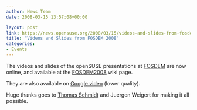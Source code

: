 ```yaml
---
author: News Team
date: 2008-03-15 13:57:08+00:00

layout: post
link: https://news.opensuse.org/2008/03/15/videos-and-slides-from-fosdem-2008/
title: "Videos and Slides from FOSDEM 2008"
categories:
- Events
---
```

The videos and slides of the openSUSE presentations at [FOSDEM](http://fosdem.org) are now online, and available at the [FOSDEM2008](http://opensuse.org/FOSDEM2008) wiki page. 

They are also available on [Google video](http://video.google.co.uk/videosearch?q=FOSDEM2008&sitesearch=video.google.com) (lower quality).

Huge thanks goes to [Thomas Schmidt](http://en.opensuse.org/User:Digitaltomm) and Juergen Weigert for making it all possible.		
